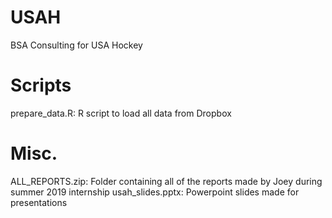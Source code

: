 # USAH
BSA Consulting for USA Hockey

# Scripts
prepare_data.R: R script to load all data from Dropbox

# Misc.
ALL_REPORTS.zip: Folder containing all of the reports made by Joey during summer 2019 internship
usah_slides.pptx: Powerpoint slides made for presentations

